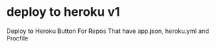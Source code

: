 # deploy to heroku v1
 Deploy to Heroku Button For Repos That have app.json, heroku.yml and Procfile
